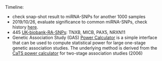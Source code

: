 Timeline: 

* check snap-shot result to miRNA-SNPs for another 1000 samples
* 2019/10/26, evaluate significance to common miRNA-SNPs, check history [here](./MIR).
* 445 [UK-biobank-RA-SNPs](https://github.com/Shicheng-Guo/HowtoBook/blob/master/rheumatology/RA/UKbiobank/M05.csv): TNXB, MICB, PAX5, NRXN11
* Genetic Association Study (GAS) [Power Calculator](http://csg.sph.umich.edu/abecasis/cats/gas_power_calculator/index.html) is a simple interface that can be used to compute statistical power for large one-stage genetic association studies. The underlying method is derived from the [CaTS power calculator](http://csg.sph.umich.edu//abecasis/CaTS/download.html) for two-stage association studies (2006)
